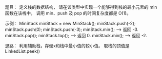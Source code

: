 题目：
定义栈的数据结构， 请在该类型中实现一个能够得到栈的最小元素的 min 函数在该栈中，
调用 min、push 及 pop 的时间复杂度都是 O(1)。

示例：
MinStack minStack = new MinStack();
minStack.push(-2);
minStack.push(0);
minStack.push(-3);
minStack.min();   --> 返回 -3.
minStack.pop();
minStack.top();      --> 返回 0.
minStack.min();   --> 返回 -2.

思路：
利用辅助栈，存储x和栈中最小值的较小值。
取栈的顶值是LinkedList.peek()